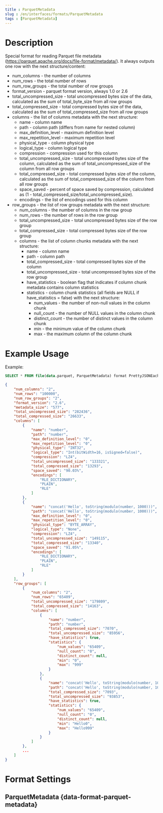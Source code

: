 ```yaml
---
title : ParquetMetadata
slug : /en/interfaces/formats/ParquetMetadata
tags : [ParquetMetadata]
---
```


# Description

Special format for reading Parquet file metadata (https://parquet.apache.org/docs/file-format/metadata/). It always outputs one row with the next structure/content:
- num_columns - the number of columns
- num_rows - the total number of rows
- num_row_groups - the total number of row groups
- format_version - parquet format version, always 1.0 or 2.6
- total_uncompressed_size - total uncompressed bytes size of the data, calculated as the sum of total_byte_size from all row groups
- total_compressed_size - total compressed bytes size of the data, calculated as the sum of total_compressed_size from all row groups
- columns - the list of columns metadata with the next structure:
    - name - column name
    - path - column path (differs from name for nested column)
    - max_definition_level - maximum definition level
    - max_repetition_level - maximum repetition level
    - physical_type - column physical type
    - logical_type - column logical type
    - compression - compression used for this column
    - total_uncompressed_size - total uncompressed bytes size of the column, calculated as the sum of total_uncompressed_size of the column from all row groups
    - total_compressed_size - total compressed bytes size of the column,  calculated as the sum of total_compressed_size of the column from all row groups
    - space_saved - percent of space saved by compression, calculated as (1 - total_compressed_size/total_uncompressed_size).
    - encodings - the list of encodings used for this column
- row_groups - the list of row groups metadata with the next structure:
    - num_columns - the number of columns in the row group
    - num_rows - the number of rows in the row group
    - total_uncompressed_size - total uncompressed bytes size of the row group
    - total_compressed_size - total compressed bytes size of the row group
    - columns - the list of column chunks metadata with the next structure:
        - name - column name
        - path - column path
        - total_compressed_size - total compressed bytes size of the column
        - total_uncompressed_size - total uncompressed bytes size of the row group
        - have_statistics - boolean flag that indicates if column chunk metadata contains column statistics
        - statistics - column chunk statistics (all fields are NULL if have_statistics = false) with the next structure:
            - num_values - the number of non-null values in the column chunk
            - null_count - the number of NULL values in the column chunk
            - distinct_count - the number of distinct values in the column chunk
            - min - the minimum value of the column chunk
            - max - the maximum column of the column chunk

# Example Usage

Example:

```sql
SELECT * FROM file(data.parquet, ParquetMetadata) format PrettyJSONEachRow
```

```json
{
    "num_columns": "2",
    "num_rows": "100000",
    "num_row_groups": "2",
    "format_version": "2.6",
    "metadata_size": "577",
    "total_uncompressed_size": "282436",
    "total_compressed_size": "26633",
    "columns": [
        {
            "name": "number",
            "path": "number",
            "max_definition_level": "0",
            "max_repetition_level": "0",
            "physical_type": "INT32",
            "logical_type": "Int(bitWidth=16, isSigned=false)",
            "compression": "LZ4",
            "total_uncompressed_size": "133321",
            "total_compressed_size": "13293",
            "space_saved": "90.03%",
            "encodings": [
                "RLE_DICTIONARY",
                "PLAIN",
                "RLE"
            ]
        },
        {
            "name": "concat('Hello', toString(modulo(number, 1000)))",
            "path": "concat('Hello', toString(modulo(number, 1000)))",
            "max_definition_level": "0",
            "max_repetition_level": "0",
            "physical_type": "BYTE_ARRAY",
            "logical_type": "None",
            "compression": "LZ4",
            "total_uncompressed_size": "149115",
            "total_compressed_size": "13340",
            "space_saved": "91.05%",
            "encodings": [
                "RLE_DICTIONARY",
                "PLAIN",
                "RLE"
            ]
        }
    ],
    "row_groups": [
        {
            "num_columns": "2",
            "num_rows": "65409",
            "total_uncompressed_size": "179809",
            "total_compressed_size": "14163",
            "columns": [
                {
                    "name": "number",
                    "path": "number",
                    "total_compressed_size": "7070",
                    "total_uncompressed_size": "85956",
                    "have_statistics": true,
                    "statistics": {
                        "num_values": "65409",
                        "null_count": "0",
                        "distinct_count": null,
                        "min": "0",
                        "max": "999"
                    }
                },
                {
                    "name": "concat('Hello', toString(modulo(number, 1000)))",
                    "path": "concat('Hello', toString(modulo(number, 1000)))",
                    "total_compressed_size": "7093",
                    "total_uncompressed_size": "93853",
                    "have_statistics": true,
                    "statistics": {
                        "num_values": "65409",
                        "null_count": "0",
                        "distinct_count": null,
                        "min": "Hello0",
                        "max": "Hello999"
                    }
                }
            ]
        },
        ...
    ]
}
```

# Format Settings

## ParquetMetadata {data-format-parquet-metadata}



